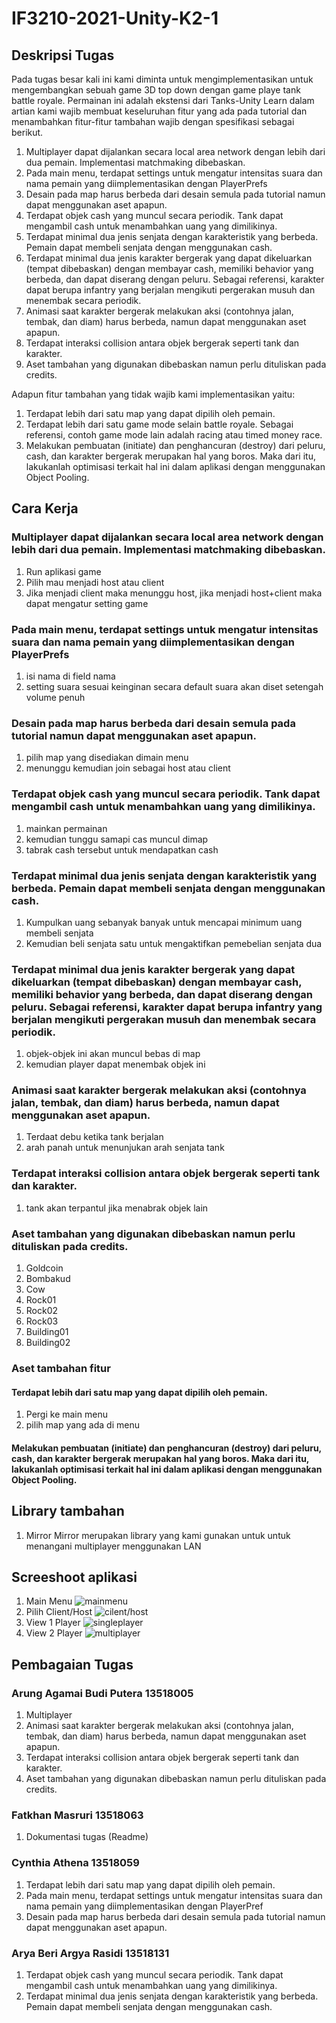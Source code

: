 # IF3210-2021-Unity-K2-1

## Deskripsi Tugas

Pada tugas besar kali ini kami diminta untuk mengimplementasikan untuk mengembangkan sebuah game 3D top down dengan game playe tank battle royale. Permainan ini adalah ekstensi dari Tanks-Unity Learn dalam artian kami wajib membuat keseluruhan fitur yang ada pada tutorial dan menambahkan fitur-fitur tambahan wajib dengan spesifikasi sebagai berikut.
1.  Multiplayer dapat dijalankan secara local area network dengan lebih dari dua pemain. Implementasi matchmaking dibebaskan.
2.  Pada main menu, terdapat settings untuk mengatur intensitas suara dan nama pemain yang diimplementasikan dengan PlayerPrefs
3.  Desain pada map harus berbeda dari desain semula pada tutorial namun dapat menggunakan aset apapun.
4.  Terdapat objek cash yang muncul secara periodik. Tank dapat mengambil cash untuk menambahkan uang yang dimilikinya.
5.  Terdapat minimal dua jenis senjata dengan karakteristik yang berbeda. Pemain dapat membeli senjata dengan menggunakan cash.
6.  Terdapat minimal dua jenis karakter bergerak yang dapat dikeluarkan (tempat dibebaskan) dengan membayar cash, memiliki behavior yang berbeda, dan dapat diserang dengan peluru. Sebagai referensi, karakter dapat berupa infantry yang berjalan mengikuti pergerakan musuh dan menembak secara periodik.
7.  Animasi saat karakter bergerak melakukan aksi (contohnya jalan, tembak, dan diam) harus berbeda, namun dapat menggunakan aset apapun.
8. Terdapat interaksi collision antara objek bergerak seperti tank dan karakter.
9.  Aset tambahan yang digunakan dibebaskan namun perlu dituliskan pada credits.

Adapun fitur tambahan yang tidak wajib kami implementasikan yaitu:
1.  Terdapat lebih dari satu map yang dapat dipilih oleh pemain.
2.  Terdapat lebih dari satu game mode selain battle royale. Sebagai referensi, contoh game mode lain adalah racing atau timed money race.
3.  Melakukan pembuatan (initiate) dan penghancuran (destroy) dari peluru, cash, dan karakter bergerak merupakan hal yang boros. Maka dari itu, lakukanlah optimisasi terkait hal ini dalam aplikasi dengan menggunakan Object Pooling.

## Cara Kerja

### Multiplayer dapat dijalankan secara local area network dengan lebih dari dua pemain. Implementasi matchmaking dibebaskan.
1.  Run aplikasi game
2. Pilih mau menjadi host atau client
3. Jika menjadi client maka menunggu host, jika menjadi host+client maka dapat mengatur setting game

### Pada main menu, terdapat settings untuk mengatur intensitas suara dan nama pemain yang diimplementasikan dengan PlayerPrefs
1. isi nama di field nama
2. setting suara sesuai keinginan secara default suara akan diset setengah volume penuh

### Desain pada map harus berbeda dari desain semula pada tutorial namun dapat menggunakan aset apapun.
1. pilih map yang disediakan dimain menu
2. menunggu kemudian join sebagai host atau client

### Terdapat objek cash yang muncul secara periodik. Tank dapat mengambil cash untuk menambahkan uang yang dimilikinya.
1.  mainkan permainan
2.  kemudian tunggu samapi cas muncul dimap
3.  tabrak cash tersebut untuk mendapatkan cash

### Terdapat minimal dua jenis senjata dengan karakteristik yang berbeda. Pemain dapat membeli senjata dengan menggunakan cash.
1.  Kumpulkan uang sebanyak banyak untuk mencapai minimum uang membeli senjata
2.  Kemudian beli senjata satu untuk mengaktifkan pemebelian senjata dua

### Terdapat minimal dua jenis karakter bergerak yang dapat dikeluarkan (tempat dibebaskan) dengan membayar cash, memiliki behavior yang berbeda, dan dapat diserang dengan peluru. Sebagai referensi, karakter dapat berupa infantry yang berjalan mengikuti pergerakan musuh dan menembak secara periodik.
1. objek-objek ini akan muncul bebas di map
2. kemudian player dapat menembak objek ini

### Animasi saat karakter bergerak melakukan aksi (contohnya jalan, tembak, dan diam) harus berbeda, namun dapat menggunakan aset apapun.
1.  Terdaat debu ketika tank berjalan
2.  arah panah untuk menunjukan arah senjata tank

### Terdapat interaksi collision antara objek bergerak seperti tank dan karakter.
1.  tank akan terpantul jika menabrak objek lain

### Aset tambahan yang digunakan dibebaskan namun perlu dituliskan pada credits.
1.  Goldcoin
2.  Bombakud
3.  Cow
4.  Rock01
5.  Rock02
6.  Rock03
7.  Building01
8.  Building02

### Aset tambahan fitur
####  Terdapat lebih dari satu map yang dapat dipilih oleh pemain.
1. Pergi ke main menu
2. pilih map yang ada di menu
#### Melakukan pembuatan (initiate) dan penghancuran (destroy) dari peluru, cash, dan karakter bergerak merupakan hal yang boros. Maka dari itu, lakukanlah optimisasi terkait hal ini dalam aplikasi dengan menggunakan Object Pooling.

## Library tambahan
1. Mirror
Mirror merupakan library yang kami gunakan untuk untuk menangani multiplayer menggunakan LAN

## Screeshoot aplikasi
1. Main Menu
![mainmenu](public/menu.PNG)
2. Pilih Client/Host
![cilent/host](public/pilih_role.PNG)
3. View 1 Player
![singleplayer](public/game_view1.PNG)
4. View 2 Player
![multiplayer](public/game_view2.PNG)

## Pembagaian Tugas
### Arung Agamai Budi Putera 13518005
1. Multiplayer
2.  Animasi saat karakter bergerak melakukan aksi (contohnya jalan, tembak, dan diam) harus berbeda, namun dapat menggunakan aset apapun.
3. Terdapat interaksi collision antara objek bergerak seperti tank dan karakter.
4.  Aset tambahan yang digunakan dibebaskan namun perlu dituliskan pada credits.
### Fatkhan Masruri 13518063
1. Dokumentasi tugas (Readme)
### Cynthia Athena 13518059
1. Terdapat lebih dari satu map yang dapat dipilih oleh pemain.
2. Pada main menu, terdapat settings untuk mengatur intensitas suara dan nama pemain yang diimplementasikan dengan PlayerPref
3. Desain pada map harus berbeda dari desain semula pada tutorial namun dapat menggunakan aset apapun.
### Arya Beri Argya Rasidi 13518131
1. Terdapat objek cash yang muncul secara periodik. Tank dapat mengambil cash untuk menambahkan uang yang dimilikinya.
2.  Terdapat minimal dua jenis senjata dengan karakteristik yang berbeda. Pemain dapat membeli senjata dengan menggunakan cash.